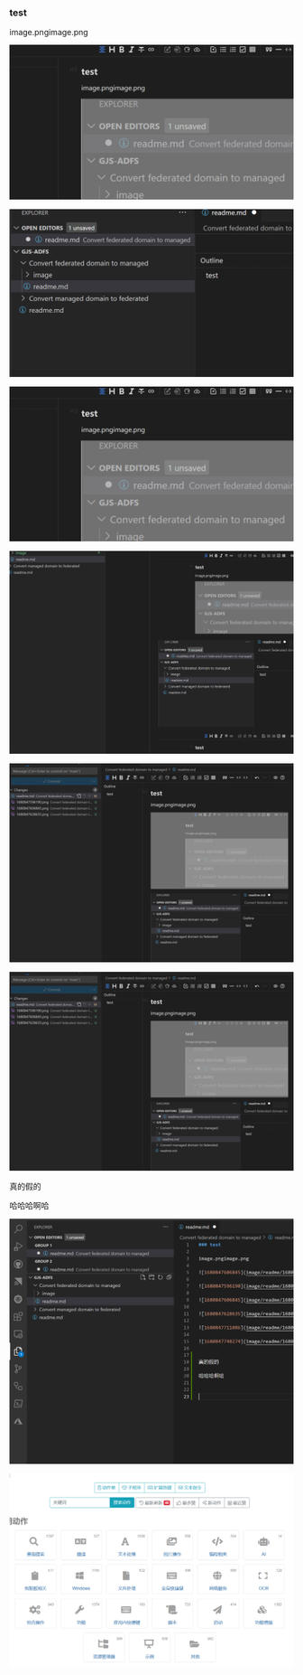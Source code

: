 ### test

image.pngimage.png

![1680847606845](image/readme/1680847606845.png)

![1680847596190](image/readme/1680847596190.png)

![1680847606845](image/readme/1680847606845.png)

![1680847628635](image/readme/1680847628635.png)

![1680847711086](image/readme/1680847711086.png)

![1680847748274](image/readme/1680847748274.png)


真的假的

哈哈哈啊哈


![1680848038417](image/readme/1680848038417.png)


![1680848044217](image/readme/1680848044217.png)